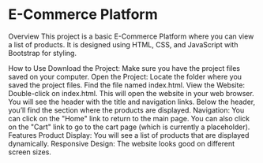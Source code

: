 # E-Commerce Platform

Overview
    This project is a basic E-Commerce Platform where you can view a list of products. It is designed using HTML, CSS, and JavaScript with Bootstrap for styling.

How to Use
Download the Project:
    Make sure you have the project files saved on your computer.
Open the Project:
    Locate the folder where you saved the project files.
    Find the file named index.html.
View the Website:
    Double-click on index.html. This will open the website in your web browser.
    You will see the header with the title and navigation links.
    Below the header, you’ll find the section where the products are displayed.
Navigation:
    You can click on the "Home" link to return to the main page.
    You can also click on the "Cart" link to go to the cart page (which is currently a placeholder).
Features
    Product Display: You will see a list of products that are displayed dynamically.
    Responsive Design: The website looks good on different screen sizes.
 
